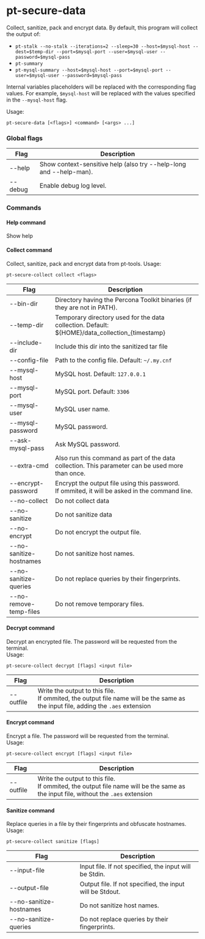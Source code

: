 # pt-secure-data
Collect, sanitize, pack and encrypt data. By default, this program will collect the output of:

- `pt-stalk --no-stalk --iterations=2 --sleep=30 --host=$mysql-host --dest=$temp-dir --port=$mysql-port --user=$mysql-user --password=$mysql-pass`
- `pt-summary`
- `pt-mysql-summary --host=$mysql-host --port=$mysql-port --user=$mysql-user --password=$mysql-pass`

Internal variables placeholders will be replaced with the corresponding  flag values. For example, `$mysql-host` will be replaced with the values specified in the `--mysql-host` flag.

Usage:  
```
pt-secure-data [<flags>] <command> [<args> ...]
```


### Global flags
|Flag|Description|
|-----|-----|
|--help|Show context-sensitive help (also try --help-long and --help-man).|
|--debug|Enable debug log level.|

### **Commands**
#### **Help command**
Show help

#### **Collect command**
Collect, sanitize, pack and encrypt data from pt-tools.
Usage:
```
pt-secure-collect collect <flags>
```

|Flag|Description|
|-----|-----|
|--bin-dir|Directory having the Percona Toolkit binaries (if they are not in PATH).|
|--temp-dir|Temporary directory used for the data collection. Default: ${HOME}/data_collection\_{timestamp}| 
|--include-dir|Include this dir into the sanitized tar file|
|--config-file|Path to the config file. Default: `~/.my.cnf`|
|--mysql-host|MySQL host. Default: `127.0.0.1`|
|--mysql-port|MySQL port. Default: `3306`|
|--mysql-user|MySQL user name.|
|--mysql-password|MySQL password.|
|--ask-mysql-pass|Ask MySQL password.|
|--extra-cmd|Also run this command as part of the data collection. This parameter can be used more than once.|
|--encrypt-password|Encrypt the output file using this password.<br>If ommited, it will be asked in the command line.|
|--no-collect|Do not collect data|
|--no-sanitize|Do not sanitize data|
|--no-encrypt|Do not encrypt the output file.|
|--no-sanitize-hostnames|Do not sanitize host names.|
|--no-sanitize-queries|Do not replace queries by their fingerprints.|
|--no-remove-temp-files|Do not remove temporary files.|

#### **Decrypt command**
Decrypt an encrypted file. The password will be requested from the terminal.  
Usage: 
```
pt-secure-collect decrypt [flags] <input file>
```
|Flag|Description|
|-----|------|
|--outfile|Write the output to this file.<br>If ommited, the output file name will be the same as the input file, adding the `.aes` extension|


#### **Encrypt command**
Encrypt a file. The password will be requested from the terminal.  
Usage: 
```
pt-secure-collect encrypt [flags] <input file>
```  
|Flag|Description|
|-----|------|
|--outfile|Write the output to this file.<br>If ommited, the output file name will be the same as the input file, without the `.aes` extension|


#### **Sanitize command**
Replace queries in a file by their fingerprints and obfuscate hostnames.  
Usage:
```
pt-secure-collect sanitize [flags]
```
  
|Flag|Description|
|-----|-----|
|--input-file| Input file. If not specified, the input will be Stdin.|
|--output-file|Output file. If not specified, the input will be Stdout.|
|--no-sanitize-hostnames|Do not sanitize host names.|
|--no-sanitize-queries|Do not replace queries by their fingerprints.|

